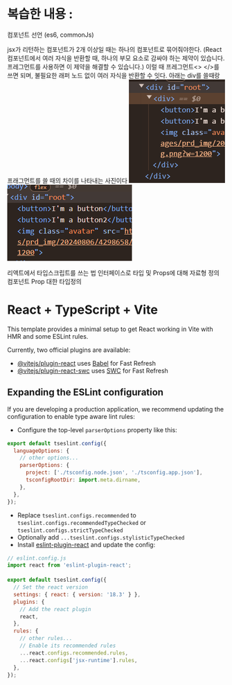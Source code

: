 # 복습한 내용 :

컴포넌트 선언 (es6, commonJs)

jsx가 리턴하는 컴포넌트가 2개 이상일 때는 하나의 컴포넌트로 묶어줘야한다.
(React 컴포넌트에서 여러 자식을 반환할 때, 하나의 부모 요소로 감싸야 하는 제약이 있습니다. 프레그먼트를 사용하면 이 제약을 해결할 수 있습니다.)
이럴 때 프레그먼트<> </>를 쓰면 되며, 불필요한 래퍼 노드 없이 여러 자식을 반환할 수 잇다.
아래는 div를 쓸때랑 프래그먼트를 쓸 때의 차이를 나타내는 사진이다
![alt text](image-1.png)
![alt text](image.png)

리액트에서 타입스크립트를 쓰는 법
인터페이스로 타입 및 Props에 대해 자료형 정의
컴포넌트 Prop 대한 타입정의

# React + TypeScript + Vite

This template provides a minimal setup to get React working in Vite with HMR and some ESLint rules.

Currently, two official plugins are available:

- [@vitejs/plugin-react](https://github.com/vitejs/vite-plugin-react/blob/main/packages/plugin-react/README.md) uses [Babel](https://babeljs.io/) for Fast Refresh
- [@vitejs/plugin-react-swc](https://github.com/vitejs/vite-plugin-react-swc) uses [SWC](https://swc.rs/) for Fast Refresh

## Expanding the ESLint configuration

If you are developing a production application, we recommend updating the configuration to enable type aware lint rules:

- Configure the top-level `parserOptions` property like this:

```js
export default tseslint.config({
  languageOptions: {
    // other options...
    parserOptions: {
      project: ['./tsconfig.node.json', './tsconfig.app.json'],
      tsconfigRootDir: import.meta.dirname,
    },
  },
});
```

- Replace `tseslint.configs.recommended` to `tseslint.configs.recommendedTypeChecked` or `tseslint.configs.strictTypeChecked`
- Optionally add `...tseslint.configs.stylisticTypeChecked`
- Install [eslint-plugin-react](https://github.com/jsx-eslint/eslint-plugin-react) and update the config:

```js
// eslint.config.js
import react from 'eslint-plugin-react';

export default tseslint.config({
  // Set the react version
  settings: { react: { version: '18.3' } },
  plugins: {
    // Add the react plugin
    react,
  },
  rules: {
    // other rules...
    // Enable its recommended rules
    ...react.configs.recommended.rules,
    ...react.configs['jsx-runtime'].rules,
  },
});
```
